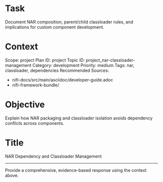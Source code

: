 # Task
Document NAR composition, parent/child classloader rules, and implications for custom component development.

# Context
Scope: project
Plan ID: project
Topic ID: project_nar-classloader-management
Category: development
Priority: medium
Tags: nar, classloader, dependencies
Recommended Sources:
- nifi-docs/src/main/asciidoc/developer-guide.adoc
- nifi-framework-bundle/

# Objective
Explain how NAR packaging and classloader isolation avoids dependency conflicts across components.

# Title
NAR Dependency and Classloader Management

---

Provide a comprehensive, evidence-based response using the context above.

